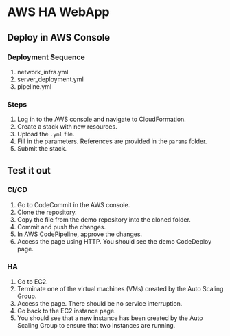 # AWS HA WebApp

## Deploy in AWS Console

### Deployment Sequence
1. network_infra.yml
2. server_deployment.yml
3. pipeline.yml

### Steps
1. Log in to the AWS console and navigate to CloudFormation.
2. Create a stack with new resources.
3. Upload the `.yml` file.
4. Fill in the parameters. References are provided in the `params` folder.
5. Submit the stack.

## Test it out

### CI/CD
1. Go to CodeCommit in the AWS console.
2. Clone the repository.
3. Copy the file from the demo repository into the cloned folder.
4. Commit and push the changes.
5. In AWS CodePipeline, approve the changes.
6. Access the page using HTTP. You should see the demo CodeDeploy page.

### HA
1. Go to EC2.
2. Terminate one of the virtual machines (VMs) created by the Auto Scaling Group.
3. Access the page. There should be no service interruption.
4. Go back to the EC2 instance page.
5. You should see that a new instance has been created by the Auto Scaling Group to ensure that two instances are running.
